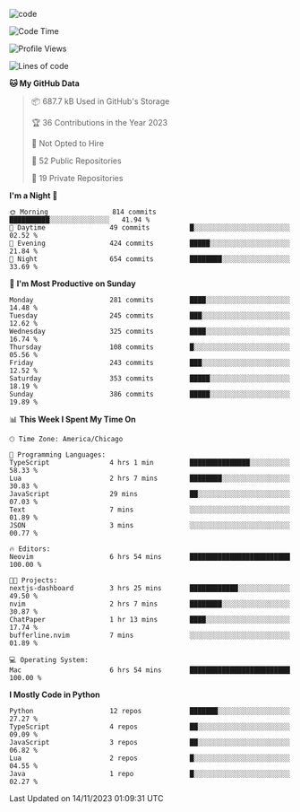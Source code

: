 
<!--
**liuyaanng/liuyaanng** is a ✨ _special_ ✨ repository because its `README.md` (this file) appears on your GitHub profile.

Here are some ideas to get you started:

- 🔭 I’m currently working on ...
- 🌱 I’m currently learning ...
- 👯 I’m looking to collaborate on ...
- 🤔 I’m looking for help with ...
- 💬 Ask me about ...
- 📫 How to reach me: ...
- 😄 Pronouns: ...
- ⚡ Fun fact: ...
-->


![code](https://cdn.jsdelivr.net/gh/liuyaanng/liuyaanng@1.0/code.gif) 

<!--START_SECTION:waka-->
![Code Time](http://img.shields.io/badge/Code%20Time-271%20hrs%2021%20mins-blue)

![Profile Views](http://img.shields.io/badge/Profile%20Views-0-blue)

![Lines of code](https://img.shields.io/badge/From%20Hello%20World%20I%27ve%20Written-14.4%20million%20lines%20of%20code-blue)

**🐱 My GitHub Data** 

> 📦 687.7 kB Used in GitHub's Storage 
 > 
> 🏆 36 Contributions in the Year 2023
 > 
> 🚫 Not Opted to Hire
 > 
> 📜 52 Public Repositories 
 > 
> 🔑 19 Private Repositories 
 > 
**I'm a Night 🦉** 

```text
🌞 Morning                814 commits         ██████████░░░░░░░░░░░░░░░   41.94 % 
🌆 Daytime                49 commits          █░░░░░░░░░░░░░░░░░░░░░░░░   02.52 % 
🌃 Evening                424 commits         █████░░░░░░░░░░░░░░░░░░░░   21.84 % 
🌙 Night                  654 commits         ████████░░░░░░░░░░░░░░░░░   33.69 % 
```
📅 **I'm Most Productive on Sunday** 

```text
Monday                   281 commits         ████░░░░░░░░░░░░░░░░░░░░░   14.48 % 
Tuesday                  245 commits         ███░░░░░░░░░░░░░░░░░░░░░░   12.62 % 
Wednesday                325 commits         ████░░░░░░░░░░░░░░░░░░░░░   16.74 % 
Thursday                 108 commits         █░░░░░░░░░░░░░░░░░░░░░░░░   05.56 % 
Friday                   243 commits         ███░░░░░░░░░░░░░░░░░░░░░░   12.52 % 
Saturday                 353 commits         █████░░░░░░░░░░░░░░░░░░░░   18.19 % 
Sunday                   386 commits         █████░░░░░░░░░░░░░░░░░░░░   19.89 % 
```


📊 **This Week I Spent My Time On** 

```text
🕑︎ Time Zone: America/Chicago

💬 Programming Languages: 
TypeScript               4 hrs 1 min         ███████████████░░░░░░░░░░   58.33 % 
Lua                      2 hrs 7 mins        ████████░░░░░░░░░░░░░░░░░   30.83 % 
JavaScript               29 mins             ██░░░░░░░░░░░░░░░░░░░░░░░   07.03 % 
Text                     7 mins              ░░░░░░░░░░░░░░░░░░░░░░░░░   01.89 % 
JSON                     3 mins              ░░░░░░░░░░░░░░░░░░░░░░░░░   00.77 % 

🔥 Editors: 
Neovim                   6 hrs 54 mins       █████████████████████████   100.00 % 

🐱‍💻 Projects: 
nextjs-dashboard         3 hrs 25 mins       ████████████░░░░░░░░░░░░░   49.50 % 
nvim                     2 hrs 7 mins        ████████░░░░░░░░░░░░░░░░░   30.87 % 
ChatPaper                1 hr 13 mins        ████░░░░░░░░░░░░░░░░░░░░░   17.74 % 
bufferline.nvim          7 mins              ░░░░░░░░░░░░░░░░░░░░░░░░░   01.89 % 

💻 Operating System: 
Mac                      6 hrs 54 mins       █████████████████████████   100.00 % 
```

**I Mostly Code in Python** 

```text
Python                   12 repos            ███████░░░░░░░░░░░░░░░░░░   27.27 % 
TypeScript               4 repos             ██░░░░░░░░░░░░░░░░░░░░░░░   09.09 % 
JavaScript               3 repos             ██░░░░░░░░░░░░░░░░░░░░░░░   06.82 % 
Lua                      2 repos             █░░░░░░░░░░░░░░░░░░░░░░░░   04.55 % 
Java                     1 repo              █░░░░░░░░░░░░░░░░░░░░░░░░   02.27 % 
```




 Last Updated on 14/11/2023 01:09:31 UTC
<!--END_SECTION:waka-->

